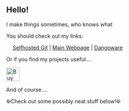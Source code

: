 ## Hello!
I make things sometimes, who knows what

You should check out my links:

<img src="https://g2games.dev/git/assets/img/logo.svg" height=13> [Selfhosted Git](https://g2games.dev/git/) | [Main Webpage](https://g2games.dev) | [Dangoware](https://github.com/Dangoware)

Or if you find my projects useful....

<a href='https://ko-fi.com/S6S5X3LJR' target='_blank'>
  <img height='36' style='border:0px;height:36px;' src='https://github.com/user-attachments/assets/5146caa5-e9c2-4bc4-bd1f-9e319b30f499' border='0' alt='Buy Me a Coffee at ko-fi.com' />
</a>



And of course....

⟱Check out some possibly neat stuff below!⟱

